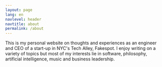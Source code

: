 ```yaml
---
layout: page
lang: en
navlevel: header
navtitle: about
permalink: /about
---
```


This is my personal website on thoughts and experiences as an engineer and CEO of a start-up in NYC's Tech Alley, Fakespot. I enjoy writing on a variety of topics but most of my interests lie in software, philosophy, artificial intelligence, music and business leadership. 
